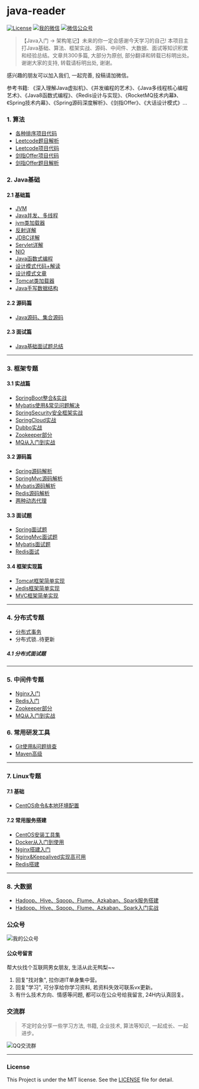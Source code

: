 
# java-reader
[![License](https://img.shields.io/badge/License-MIT-green.svg)](https://github.com/fantj2016/java-reader/blob/master/LICENSE)
[![我的微信](https://img.shields.io/badge/%E5%BE%AE%E4%BF%A1%E7%BE%A4-%E4%BA%8C%E7%BB%B4%E7%A0%81-orange.svg)](https://upload-images.jianshu.io/upload_images/5786888-aceaf4a8c7d17891.jpg?imageMogr2/auto-orient/strip%7CimageView2/2/w/1240)
[![微信公众号](https://img.shields.io/badge/%E5%85%AC%E4%BC%97%E5%8F%B7-PlayInJava-red.svg)](https://upload-images.jianshu.io/upload_images/5786888-74bca7fff151cfb8.jpg?imageMogr2/auto-orient/strip%7CimageView2/2/w/500)


>【Java入门 -> 架构笔记】未来的你一定会感谢今天学习的自己! 本项目主打Java基础、算法、框架实战、源码、中间件、大数据、面试等知识积累和经验总结。文章共300多篇, 大部分为原创, 部分翻译和转载已标明出处。 谢谢大家的支持, 转载请标明出处, 谢谢。


感兴趣的朋友可以加入我们, 一起完善, 投稿请加微信。

参考书籍: 《深入理解Java虚拟机》、《并发编程的艺术》、《Java多线程核心编程艺术》、《Java8函数式编程》、《Redis设计与实现》、《RocketMQ技术内幕》、《Spring技术内幕》、《Spring源码深度解析》、《剑指Offer》、《大话设计模式》... 

### 1. 算法

* [各种排序项目代码](https://github.com/fantj2016/data-structures-with-algorithm/tree/master/main/com/algorithm/leetcode/sort)
* [Leetcode题目解析](https://github.com/fantj2016/java-reader/tree/master/leetcode)
* [Leetcode项目代码](https://github.com/fantj2016/data-structures-with-algorithm/tree/master/main/com/algorithm/leetcode)
* [剑指Offer项目代码](https://github.com/fantj2016/data-structures-with-algorithm/tree/master/main/com/algorithm/offer)
* [剑指Offer题目解析](https://github.com/fantj2016/java-reader/tree/master/%E5%89%91%E6%8C%87offer)

### 2. Java基础

#### 2.1 基础篇
* [JVM](https://github.com/fantj2016/java-reader/tree/master/JVM)
* [Java并发、多线程](https://github.com/fantj2016/java-reader/tree/master/Java%E5%B9%B6%E5%8F%91)
* [jvm类加载器](https://github.com/fantj2016/java-reader/tree/master/%E7%B1%BB%E5%8A%A0%E8%BD%BD%E5%99%A8/jvm)
* [反射详解](https://github.com/fantj2016/java-reader/tree/master/Java-reflection-%E5%8F%8D%E5%B0%84%E8%AF%A6%E8%A7%A3)
* [JDBC详解](https://github.com/fantj2016/java-reader/tree/master/jdbc%E7%BB%84%E4%BB%B6%E8%AF%A6%E8%A7%A3)
* [Servlet详解](https://github.com/fantj2016/java-reader/tree/master/Java-Servlet)
* [NIO](https://github.com/fantj2016/java-reader/tree/master/Java-NIO)
* [Java函数式编程](https://github.com/fantj2016/java-reader/tree/master/Java%E5%87%BD%E6%95%B0%E5%BC%8F%E7%BC%96%E7%A8%8B)
* [设计模式代码+解读](https://github.com/fantj2016/GOF23)
* [设计模式文章](https://github.com/fantj2016/java-reader/tree/master/%E8%AE%BE%E8%AE%A1%E6%A8%A1%E5%BC%8F)
* [Tomcat类加载器]()
* [Java手写数据结构](https://github.com/fantj2016/Java-dataStruct)

#### 2.2 源码篇

* [Java源码、集合源码](https://github.com/fantj2016/java-reader/tree/master/Java%E6%BA%90%E7%A0%81%E5%88%86%E6%9E%90)

#### 2.3 面试篇
* [Java基础面试题总结](https://github.com/fantj2016/java-reader/tree/master/Java%E9%9D%A2%E8%AF%95)

--- 

### 3. 框架专题
#### 3.1 实战篇
* [SpringBoot整合&实战](https://github.com/fantj2016/java-reader/tree/master/springboot)
* [Mybatis使用&常见问题解决](https://github.com/fantj2016/java-reader/tree/master/Mybatis)
* [SpringSecurity安全框架实战](https://github.com/fantj2016/java-reader/tree/master/Spring-Security)
* [SpringCloud实战](https://github.com/fantj2016/java-reader/tree/master/SpringCloud)
* [Dubbo实战](https://github.com/fantj2016/java-reader/tree/master/dubbo)
* [Zookeeper部分](https://github.com/fantj2016/java-reader/tree/master/zk)
* [MQ从入门到实战](https://github.com/fantj2016/java-reader/tree/master/mq)

#### 3.2 源码篇
* [Spring源码解析](https://github.com/fantj2016/java-reader/tree/master/Spring%E6%BA%90%E7%A0%81)
* [SpringMvc源码解析](https://github.com/fantj2016/java-reader/tree/master/SpringMvc%E6%BA%90%E7%A0%81)
* [Mybatis源码解析](https://github.com/fantj2016/java-reader/tree/master/Mybatis%E6%BA%90%E7%A0%81)
* [Redis源码解析](https://github.com/fantj2016/java-reader/tree/master/Redis%E6%BA%90%E7%A0%81)
* [两种动态代理]()

#### 3.3 面试题
* [Spring面试题]()
* [SpringMvc面试题]()
* [Mybatis面试题]()
* [Redis面试](https://github.com/fantj2016/java-reader/blob/master/Redis%E9%9D%A2%E8%AF%95/redis.md)


#### 3.4 框架实现篇
* [Tomcat框架简单实现](https://github.com/fantj2016/MyTomcat)
* [Jedis框架简单实现](https://github.com/fantj2016/easy-jedis)
* [MVC框架简单实现](https://github.com/fantj2016/easy-springmvc)
---

### 4. 分布式专题
* [分布式事务](https://github.com/fantj2016/java-reader/tree/master/%E5%88%86%E5%B8%83%E5%BC%8F%E4%BA%8B%E5%8A%A1)
* 分布式锁..待更新

##### 4.1 分布式面试题

---
### 5. 中间件专题

* [Nginx入门](https://github.com/fantj2016/java-reader/tree/master/nginx)
* [Redis入门](https://github.com/fantj2016/java-reader/tree/master/redis)
* [Zookeeper部分](https://github.com/fantj2016/java-reader/tree/master/zk)
* [MQ从入门到实战](https://github.com/fantj2016/java-reader/tree/master/mq)

### 6. 常用研发工具
* [Git使用&问题排查](https://github.com/fantj2016/java-reader/tree/master/Git)
* [Maven高级](https://github.com/fantj2016/java-reader/tree/master/Maven)

---

### 7. Linux专题

#### 7.1 基础
* [CentOS命令&本地环境配置](https://github.com/fantj2016/java-reader/tree/master/RedHat-CentOS)

#### 7.2 常用服务搭建

* [CentOS安装工具集](https://github.com/fantj2016/java-reader/tree/master/Centos%E5%AE%89%E8%A3%85%E5%B7%A5%E5%85%B7%E6%96%87%E9%9B%86)
* [Docker从入门到使用](https://github.com/fantj2016/java-reader/tree/master/Docker)
* [Nginx搭建入门](https://github.com/fantj2016/java-reader/tree/master/nginx)
* [Nginx&Keepalived实现高可用](https://github.com/fantj2016/java-reader/blob/master/nginx/Nginx%26Keepalived-%E5%AE%9E%E7%8E%B0%E9%AB%98%E5%8F%AF%E7%94%A8.md)
* [Redis搭建](https://github.com/fantj2016/java-reader/tree/master/redis)


---
### 8. 大数据
* [Hadoop、Hive、Sqoop、Flume、Azkaban、Spark服务搭建](https://github.com/fantj2016/java-reader/tree/master/Centos%E5%AE%89%E8%A3%85%E5%B7%A5%E5%85%B7%E6%96%87%E9%9B%86)
* [Hadoop、Hive、Sqoop、Flume、Azkaban、Spark入门实战](https://github.com/fantj2016/java-reader/tree/master/BigData)



### 公众号
![我的公众号](https://upload-images.jianshu.io/upload_images/5786888-74bca7fff151cfb8.jpg?imageMogr2/auto-orient/strip%7CimageView2/2/w/500)

#### 公众号留言

帮大伙找个互联网男女朋友, 生活从此无鸭梨~~

1. 回复"找对象", 拉你进IT单身集中营。
2. 回复"学习", 可分享给你学习资料, 若资料失效可联系vx更新。
3. 有什么技术方向、情感等问题, 都可以在公众号给我留言, 24H内认真回复。 
### 交流群
>不定时会分享一些学习方法, 书籍, 企业技术, 算法等知识, 一起成长、一起进步。

![QQ交流群](https://upload-images.jianshu.io/upload_images/5786888-bc946ca74be7d601.jpg?imageMogr2/auto-orient/strip%7CimageView2/2/w/200)

---


### License
This Project is under the MIT license. See the [LICENSE](https://github.com/fantj2016/java-reader/blob/master/LICENSE) file for detail.
